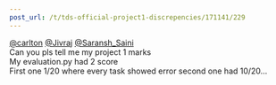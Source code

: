 ```yaml
---
post_url: /t/tds-official-project1-discrepencies/171141/229
---
```

[@carlton](/u/carlton) [@Jivraj](/u/jivraj) [@Saransh\_Saini](/u/saransh_saini)  
Can you pls tell me my project 1 marks  
My evaluation.py had 2 score  
First one 1/20 where every task showed error second one had 10/20…